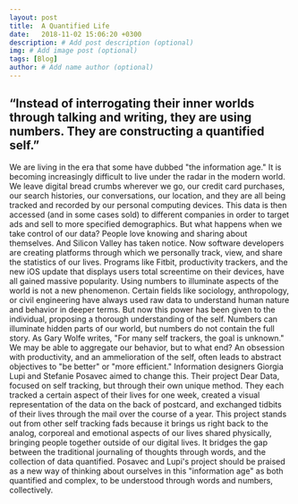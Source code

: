 ```yaml
---
layout: post
title:  A Quantified Life
date:   2018-11-02 15:06:20 +0300
description: # Add post description (optional)
img: # Add image post (optional)
tags: [Blog]
author: # Add name author (optional)
---
```


## “Instead of interrogating their inner worlds through talking and writing, they are using numbers. They are constructing a       quantified self.”
  We are living in the era that some have dubbed "the information age." It is becoming increasingly difficult to live under the radar in the modern world. We leave digital bread crumbs wherever we go, our credit card purchases, our search histories, our conversations, our location, and they are all being tracked and recorded by our personal computing devices. This data is then accessed (and in some cases sold) to different companies in order to target ads and sell to more specified demographics. 
  But what happens when we take control of our data? People love knowing and sharing about themselves. And Silicon Valley has taken notice. Now software developers are creating platforms through which we personally track, view, and share the statistics of our lives. Programs like Fitbit, productivity trackers, and the new iOS update that displays users total screentime on their devices, have all gained massive popularity. Using numbers to illuminate aspects of the world is not a new phenomenon. Certain fields like sociology, anthropology, or civil engineering have always used raw data to understand human nature and behavior in deeper terms. But now this power has been given to the individual, proposing a thorough understanding of the self. Numbers can illuminate hidden parts of our world, but numbers do not contain the full story. As Gary Wolfe writes, "For many self trackers, the goal is unknown." We may be able to aggregate our behavior, but to what end? An obsession with productivity, and an ammelioration of the self, often leads to abstract objectives to "be better" or "more efficient." 
    Information designers Giorgia Lupi and Stefanie Posavec aimed to change this. Their project Dear Data, focused on self tracking, but through their own unique method. They each tracked a certain aspect of their lives for one week, created a visual representation of the data on the back of postcard, and exchanged tidbits of their lives through the mail over the course of a year. This project stands out from other self tracking fads because it brings us right back to the analog, corporeal and emotional aspects of our lives shared physically, bringing people together outside of our digital lives. It bridges the gap between the traditional journaling of thoughts through words, and the collection of data quantified. Posavec and Lupi's project should be praised as a new way of thinking about ourselves in this "information age" as both quantified and complex, to be understood through words and numbers, collectively.
    
